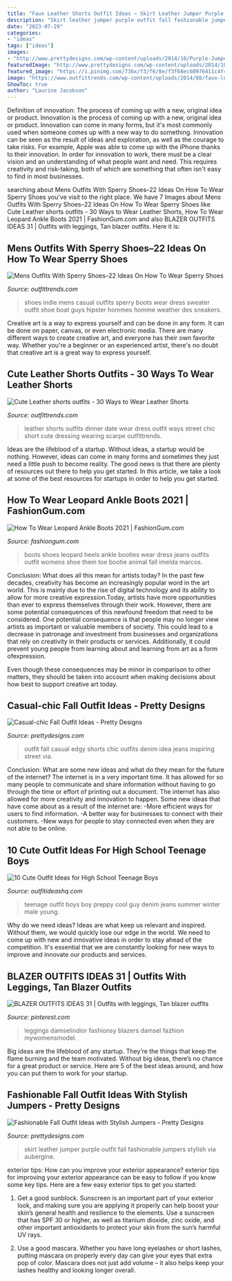 ```yaml
---
title: "Faux Leather Shorts Outfit Ideas ~ Skirt Leather Jumper Purple Outfit Fall Fashionable Jumpers Stylish Via Aubergine"
description: "Skirt leather jumper purple outfit fall fashionable jumpers stylish via aubergine"
date: "2023-07-29"
categories:
- "ideas"
tags: ["ideas"]
images:
- "http://www.prettydesigns.com/wp-content/uploads/2014/10/Purple-Jumper-with-Black-Leather-Skirt.jpg"
featuredImage: "http://www.prettydesigns.com/wp-content/uploads/2014/10/Purple-Jumper-with-Black-Leather-Skirt.jpg"
featured_image: "https://i.pinimg.com/736x/f3/f6/8e/f3f68ec60976411c4f46aae3db259abb.jpg"
image: "https://www.outfittrends.com/wp-content/uploads/2014/08/faux-leather-shorts.jpg"
ShowToc: true
author: "Laurine Jacobson"
---
```



Definition of innovation: The process of coming up with a new, original idea or product.
Innovation is the process of coming up with a new, original idea or product. Innovation can come in many forms, but it's most commonly used when someone comes up with a new way to do something. Innovation can be seen as the result of ideas and exploration, as well as the courage to take risks. For example, Apple was able to come up with the iPhone thanks to their innovation. In order for innovation to work, there must be a clear vision and an understanding of what people want and need. This requires creativity and risk-taking, both of which are something that often isn't easy to find in most businesses.

	

		
searching about Mens Outfits With Sperry Shoes–22 Ideas On How To Wear Sperry Shoes you've visit to the right place. We have 7 Images about Mens Outfits With Sperry Shoes–22 Ideas On How To Wear Sperry Shoes like Cute Leather shorts outfits - 30 Ways to Wear Leather Shorts, How To Wear Leopard Ankle Boots 2021 | FashionGum.com and also BLAZER OUTFITS IDEAS 31 | Outfits with leggings, Tan blazer outfits. Here it is:
		
    
## Mens Outfits With Sperry Shoes–22 Ideas On How To Wear Sperry Shoes

<img loading=lazy src="https://www.outfittrends.com/wp-content/uploads/2016/06/ee723513471e49d71c9ac0399fe7c309.jpg" onerror="this.onerror=null;this.src='https://tse2.mm.bing.net/th?id=OIP.EMHc5UmKQypLfiovHy4aSwAAAA&amp;pid=15.1';" alt="Mens Outfits With Sperry Shoes–22 Ideas On How To Wear Sperry Shoes">

_Source: outfittrends.com_

>shoes indie mens casual outfits sperry boots wear dress sweater outfit shoe boat guys hipster hommes homme weather des sneakers. 

	

Creative art is a way to express yourself and can be done in any form. It can be done on paper, canvas, or even electronic media. There are many different ways to create creative art, and everyone has their own favorite way. Whether you're a beginner or an experienced artist, there's no doubt that creative art is a great way to express yourself.

    
## Cute Leather Shorts Outfits - 30 Ways To Wear Leather Shorts

<img loading=lazy src="https://www.outfittrends.com/wp-content/uploads/2014/08/faux-leather-shorts.jpg" onerror="this.onerror=null;this.src='https://tse1.mm.bing.net/th?id=OIP.0VXrNek0u8CCwTsSc-8EngHaK2&amp;pid=15.1';" alt="Cute Leather shorts outfits - 30 Ways to Wear Leather Shorts">

_Source: outfittrends.com_

>leather shorts outfits dinner date wear dress outfit ways street chic short cute dressing wearing scarpe outfittrends. 

	

Ideas are the lifeblood of a startup. Without ideas, a startup would be nothing. However, ideas can come in many forms and sometimes they just need a little push to become reality. The good news is that there are plenty of resources out there to help you get started. In this article, we take a look at some of the best resources for startups in order to help you get started.

    
## How To Wear Leopard Ankle Boots 2021 | FashionGum.com

<img loading=lazy src="http://fashiongum.com/wp-content/uploads/2015/03/Leopard-Ankle-Boots-Street-Style-3-700x1052.jpg" onerror="this.onerror=null;this.src='https://tse3.mm.bing.net/th?id=OIP.LzPnIa9IfE9HWG0o6FcrDwHaLI&amp;pid=15.1';" alt="How To Wear Leopard Ankle Boots 2021 | FashionGum.com">

_Source: fashiongum.com_

>boots shoes leopard heels ankle booties wear dress jeans outfits outfit womens shoe them toe bootie animal fall imelda marcos. 

	

Conclusion: What does all this mean for artists today?
In the past few decades, creativity has become an increasingly popular word in the art world. This is mainly due to the rise of digital technology and its ability to allow for more creative expression.Today, artists have more opportunities than ever to express themselves through their work. However, there are some potential consequences of this newfound freedom that need to be considered.
One potential consequence is that people may no longer view artists as important or valuable members of society. This could lead to a decrease in patronage and investment from businesses and organizations that rely on creativity in their products or services. Additionally, it could prevent young people from learning about and learning from art as a form ofexpression.

Even though these consequences may be minor in comparison to other matters, they should be taken into account when making decisions about how best to support creative art today.

    
## Casual-chic Fall Outfit Ideas - Pretty Designs

<img loading=lazy src="http://www.prettydesigns.com/wp-content/uploads/2014/10/Edgy-Fall-Outfit-Idea-with-Denim-Shorts.jpg" onerror="this.onerror=null;this.src='https://tse1.mm.bing.net/th?id=OIP.hHKR4KccFaZfw4dMawS4YQHaK3&amp;pid=15.1';" alt="Casual-chic Fall Outfit Ideas - Pretty Designs">

_Source: prettydesigns.com_

>outfit fall casual edgy shorts chic outfits denim idea jeans inspiring street via. 

	

Conclusion: What are some new ideas and what do they mean for the future of the internet?
The internet is in a very important time. It has allowed for so many people to communicate and share information without having to go through the time or effort of printing out a document. The internet has also allowed for more creativity and innovation to happen. Some new ideas that have come about as a result of the internet are: 
-More efficient ways for users to find information.
-A better way for businesses to connect with their customers. 
-New ways for people to stay connected even when they are not able to be online.

    
## 10 Cute Outfit Ideas For High School Teenage Boys

<img loading=lazy src="http://outfitideashq.com/wp-content/uploads/2014/08/cute-teenage-boy-outfit-7.jpg" onerror="this.onerror=null;this.src='https://tse4.mm.bing.net/th?id=OIP.b2h13FFVNNUjPyBVK8M1yAHaLH&amp;pid=15.1';" alt="10 Cute Outfit Ideas for High School Teenage Boys">

_Source: outfitideashq.com_

>teenage outfit boys boy preppy cool guy denim jeans summer winter male young. 

	

Why do we need ideas?
Ideas are what keep us relevant and inspired. Without them, we would quickly lose our edge in the world. We need to come up with new and innovative ideas in order to stay ahead of the competition. It's essential that we are constantly looking for new ways to improve and innovate our products and services.

    
## BLAZER OUTFITS IDEAS 31 | Outfits With Leggings, Tan Blazer Outfits

<img loading=lazy src="https://i.pinimg.com/736x/f3/f6/8e/f3f68ec60976411c4f46aae3db259abb.jpg" onerror="this.onerror=null;this.src='https://tse4.mm.bing.net/th?id=OIP.7cYzMBQniUAI0khNjQQhuAHaLH&amp;pid=15.1';" alt="BLAZER OUTFITS IDEAS 31 | Outfits with leggings, Tan blazer outfits">

_Source: pinterest.com_

>leggings damselindior fashionsy blazers damsel fazhion mywomensmodel. 

	

Big ideas are the lifeblood of any startup. They’re the things that keep the flame burning and the team motivated. Without big ideas, there’s no chance for a great product or service. Here are 5 of the best ideas around, and how you can put them to work for your startup.

    
## Fashionable Fall Outfit Ideas With Stylish Jumpers - Pretty Designs

<img loading=lazy src="http://www.prettydesigns.com/wp-content/uploads/2014/10/Purple-Jumper-with-Black-Leather-Skirt.jpg" onerror="this.onerror=null;this.src='https://tse4.mm.bing.net/th?id=OIP.O2jaHqdSDBDpcFbW2mCazwHaK1&amp;pid=15.1';" alt="Fashionable Fall Outfit Ideas with Stylish Jumpers - Pretty Designs">

_Source: prettydesigns.com_

>skirt leather jumper purple outfit fall fashionable jumpers stylish via aubergine. 

	

exterior tips: How can you improve your exterior appearance?
exterior tips for improving your exterior appearance can be easy to follow if you know some key tips. Here are a few easy exterior tips to get you started:
1. Get a good sunblock. Sunscreen is an important part of your exterior look, and making sure you are applying it properly can help boost your skin’s general health and resilience to the elements. Use a sunscreen that has SPF 30 or higher, as well as titanium dioxide, zinc oxide, and other important antioxidants to protect your skin from the sun’s harmful UV rays.

2. Use a good mascara. Whether you have long eyelashes or short lashes, putting mascara on properly every day can give your eyes that extra pop of color. Mascara does not just add volume – it also helps keep your lashes healthy and looking longer overall.


